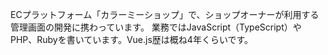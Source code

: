 ECプラットフォーム「カラーミーショップ」で、ショップオーナーが利用する管理画面の開発に携わっています。
業務ではJavaScript（TypeScript）やPHP、Rubyを書いています。Vue.js歴は概ね4年くらいです。
